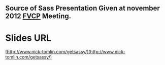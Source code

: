 Source of Sass Presentation Given at november 2012 [FVCP](http://www.meetup.com/foxvalleycp/) Meeting.
---
# Slides URL
[http://www.nick-tomlin.com/getsassy/](http://www.nick-tomlin.com/getsassy/)